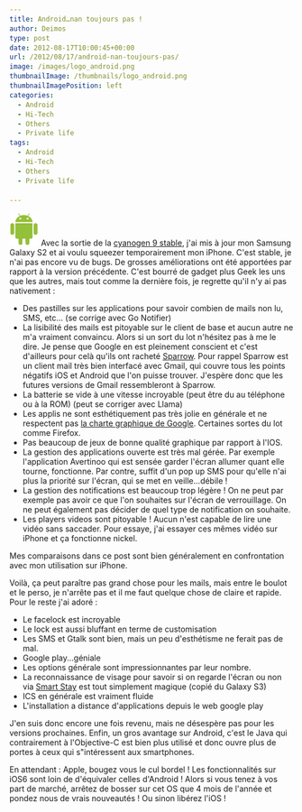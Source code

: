 ```yaml
---
title: Android…nan toujours pas !
author: Deimos
type: post
date: 2012-08-17T10:00:45+00:00
url: /2012/08/17/android-nan-toujours-pas/
image: /images/logo_android.png
thumbnailImage: /thumbnails/logo_android.png
thumbnailImagePosition: left
categories:
  - Android
  - Hi-Tech
  - Others
  - Private life
tags:
  - Android
  - Hi-Tech
  - Others
  - Private life

---
```

![Android_logo](/images/logo_android.png)
Avec la sortie de la [cyanogen 9 stable](http://www.cyanogenmod.com/), j'ai mis à jour mon Samsung Galaxy S2 et ai voulu squeezer temporairement mon iPhone. C'est stable, je n'ai pas encore vu de bugs. De grosses améliorations ont été apportées par rapport à la version précédente. C'est bourré de gadget plus Geek les uns que les autres, mais tout comme la dernière fois, je regrette qu'il n'y ai pas nativement :

  * Des pastilles sur les applications pour savoir combien de mails non lu, SMS, etc... (se corrige avec Go Notifier)
  * La lisibilité des mails est pitoyable sur le client de base et aucun autre ne m'a vraiment convaincu. Alors si un sort du lot n'hésitez pas à me le dire. Je pense que Google en est pleinement conscient et c'est d'ailleurs pour celà qu'ils ont racheté [Sparrow](http://sprw.me/). Pour rappel Sparrow est un client mail très bien interfacé avec Gmail, qui couvre tous les points négatifs iOS et Android que l'on puisse trouver. J'espère donc que les futures versions de Gmail ressembleront à Sparrow.
  * La batterie se vide à une vitesse incroyable (peut être du au téléphone ou à la ROM) (peut se corriger avec Llama)
  * Les applis ne sont esthétiquement pas très jolie en générale et ne respectent pas [la charte graphique de Google](http://developer.android.com/design/index.html). Certaines sortes du lot comme Firefox.
  * Pas beaucoup de jeux de bonne qualité graphique par rapport à l'IOS.
  * La gestion des applications ouverte est très mal gérée. Par exemple l'application Avertinoo qui est sensée garder l'écran allumer quant elle tourne, fonctionne. Par contre, suffit d'un pop up SMS pour qu'elle n'ai plus la priorité sur l'écran, qui se met en veille...débile !
  * La gestion des notifications est beaucoup trop légère ! On ne peut par exemple pas avoir ce que l'on souhaites sur l'écran de verrouillage. On ne peut également pas décider de quel type de notification on souhaite.
  * Les players videos sont pitoyable ! Aucun n'est capable de lire une vidéo sans saccader. Pour essaye, j'ai essayer ces mêmes vidéo sur iPhone et ça fonctionne nickel.

Mes comparaisons dans ce post sont bien généralement en confrontation avec mon utilisation sur iPhone.

Voilà, ça peut paraître pas grand chose pour les mails, mais entre le boulot et le perso, je n'arrête pas et il me faut quelque chose de claire et rapide. Pour le reste j'ai adoré :

  * Le facelock est incroyable
  * Le lock est aussi bluffant en terme de customisation
  * Les SMS et Gtalk sont bien, mais un peu d'esthétisme ne ferait pas de mal.
  * Google play...géniale
  * Les options générale sont impressionnantes par leur nombre.
  * La reconnaissance de visage pour savoir si on regarde l'écran ou non via [Smart Stay](https://play.google.com/store/apps/details?id=com.elnware.smartStay10) est tout simplement magique (copié du Galaxy S3)
  * ICS en générale est vraiment fluide
  * L'installation a distance d'applications depuis le web google play

J'en suis donc encore une fois revenu, mais ne désespère pas pour les versions prochaines. Enfin, un gros avantage sur Android, c'est le Java qui contrairement à l'Objective-C est bien plus utilisé et donc ouvre plus de portes à ceux qui s"intéressent aux smartphones.

En attendant : Apple, bougez vous le cul bordel ! Les fonctionnalités sur iOS6 sont loin de d'équivaler celles d'Android ! Alors si vous tenez à vos part de marché, arrêtez de bosser sur cet OS que 4 mois de l'année et pondez nous de vrais nouveautés ! Ou sinon libérez l'iOS !